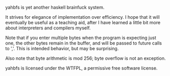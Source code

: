yahbfs is yet another haskell brainfuck system.

It strives for elegance of implementation over efficiency.
I hope that it will eventually be useful as a teaching aid,
after I have learned a little bit more about interpreters and compilers myself.

Note that if you enter multiple bytes when the program is expecting just one,
the other bytes remain in the buffer, and will be passed to future calls to ','.
This is intended behavior, but may be surprising.

Also note that byte arithmetic is mod 256; byte overflow is not an exception.


yahbfs is licensed under the WTFPL, a permissive free software license.
